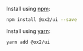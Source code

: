 Install using [npm](http://npmjs.com):
```sh
npm install @ox2/ui --save
```
Install using [yarn](http://yarnpkg.com):
```sh
yarn add @ox2/ui
```
